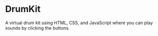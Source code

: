 # DrumKit
A virtual drum kit using HTML, CSS, and JavaScript where you can play sounds by clicking the buttons.
